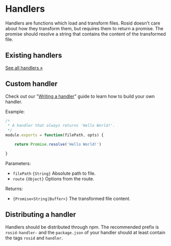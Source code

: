 # Handlers

Handlers are functions which load and transform files. Rosid doesn't care about how they transform them, but requires them to return a promise. The promise should resolve a string that contains the content of the transformed file.

## Existing handlers

[See all handlers &#187;](https://www.npmjs.com/search?q=rosid-handler-)

## Custom handler

Check out our "[Writing a handler](Writing%20a%20handler.md)" guide to learn how to build your own handler.

Example:

```js
/*
 * A handler that always returns 'Hello World!'.
 */
module.exports = function(filePath, opts) {

	return Promise.resolve('Hello World!')

}
```

Parameters:

- `filePath` `{String}` Absolute path to file.
- `route` `{Object}` Options from the route.

Returns:

- `{Promise<String|Buffer>}` The transformed file content.

## Distributing a handler

Handlers should be distributed through npm. The recommended prefix is `rosid-handler-` and the `package.json` of your handler should at least contain the tags `rosid` and `handler`.
